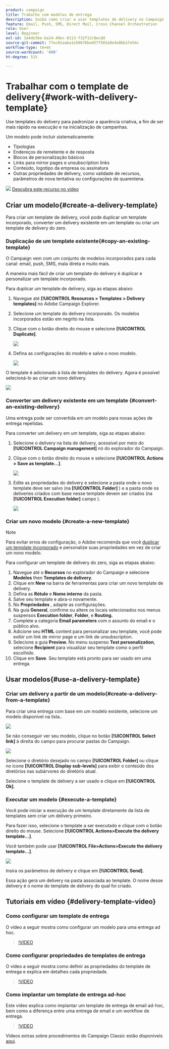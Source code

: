 ```yaml
---
product: campaign
title: Trabalho com modelos de entrega
description: Saiba como criar e usar templates de delivery no Campaign
feature: Email, Push, SMS, Direct Mail, Cross Channel Orchestration
role: User
level: Beginner
exl-id: 3a4de36e-ba24-49ec-8113-f32f12c8ecdd
source-git-commit: 77ec01aaba1e50676bed57f503a9e4e8bb1fe54c
workflow-type: tm+mt
source-wordcount: '699'
ht-degree: 51%

---
```


# Trabalhar com o template de delivery{#work-with-delivery-template}

Use templates do delivery para padronizar a aparência criativa, a fim de ser mais rápido na execução e na inicialização de campanhas.

Um modelo pode incluir sistematicamente:

* Tipologias
* Endereços de remetente e de resposta
* Blocos de personalização básicos
* Links para mirror pages e unsubscription links
* Conteúdo, logotipo da empresa ou assinatura
* Outras propriedades de delivery, como validade de recursos, parâmetros de nova tentativa ou configurações de quarentena.

![](assets/do-not-localize/how-to-video.png) [Descubra este recurso no vídeo](#delivery-template-video)


## Criar um modelo{#create-a-delivery-template}

Para criar um template de delivery, você pode duplicar um template incorporado, converter um delivery existente em um template ou criar um template de delivery do zero.

### Duplicação de um template existente{#copy-an-existing-template}

O Campaign vem com um conjunto de modelos incorporados para cada canal: email, push, SMS, mala direta e muito mais.

A maneira mais fácil de criar um template do delivery é duplicar e personalizar um template incorporado.

Para duplicar um template de delivery, siga as etapas abaixo:

1. Navegue até **[!UICONTROL Resources > Templates > Delivery templates]** no Adobe Campaign Explorer.
1. Selecione um template do delivery incorporado. Os modelos incorporados estão em negrito na lista.
1. Clique com o botão direito do mouse e selecione **[!UICONTROL Duplicate]**.

   ![](assets/duplicate-built-in-template.png)

1. Defina as configurações do modelo e salve o novo modelo.

   ![](assets/delivery-template-new.png)

O template é adicionado à lista de templates do delivery. Agora é possível selecioná-lo ao criar um novo delivery.

![](assets/select-the-new-template.png)

### Converter um delivery existente em um template {#convert-an-existing-delivery}

Uma entrega pode ser convertida em um modelo para novas ações de entrega repetidas.

Para converter um delivery em um template, siga as etapas abaixo:

1. Selecione o delivery na lista de delivery, acessível por meio do **[!UICONTROL Campaign management]** nó do explorador do Campaign.

1. Clique com o botão direito do mouse e selecione **[!UICONTROL Actions > Save as template...]**.

   ![](assets/save-as-template.png)

1. Edite as propriedades do delivery e selecione a pasta onde o novo template deve ser salvo (na **[!UICONTROL Folder]** ) e a pasta onde os deliveries criados com base nesse template devem ser criados (na **[!UICONTROL Execution folder]** campo ).

   ![](assets/template-select-folders.png)

### Criar um novo modelo {#create-a-new-template}

>[!NOTE]
>
>Para evitar erros de configuração, o Adobe recomenda que você [duplicar um template incorporado](#copy-an-existing-template) e personalize suas propriedades em vez de criar um novo modelo.

Para configurar um template de delivery do zero, siga as etapas abaixo:

1. Navegue até o **Recursos** no explorador do Campaign e selecione **Modelos** then **Templates de delivery**.
1. Clique em **New** na barra de ferramentas para criar um novo template de delivery.
1. Defina as **Rótulo** e **Nome interno** da pasta.
1. Salve seu template e abra-o novamente.
1. No **Propriedades** , adapte as configurações.
1. Na guia **General**, confirme ou altere os locais selecionados nos menus suspensos **Execution folder**, **Folder**, e **Routing.**
1. Complete a categoria **Email parameters** com o assunto do email e o público alvo.
1. Adicione seu **HTML** content para personalizar seu template, você pode exibir um link de mirror page e um link de unsubscription.
1. Selecione a guia **Preview.** No menu suspenso **Test personalization**, selecione **Recipient** para visualizar seu template como o perfil escolhido.
1. Clique em **Save**. Seu template está pronto para ser usado em uma entrega.


## Usar modelos{#use-a-delivery-template}

### Criar um delivery a partir de um modelo{#create-a-delivery-from-a-template}

Para criar uma entrega com base em um modelo existente, selecione um modelo disponível na lista..

![](assets/select-the-new-template.png)

Se não conseguir ver seu modelo, clique no botão **[!UICONTROL Select link]** à direita do campo para procurar pastas do Campaign.

![](assets/browse-templates.png)

Selecione o diretório desejado no campo **[!UICONTROL Folder]** ou clique no ícone **[!UICONTROL Display sub-levels]** para exibir o conteúdo dos diretórios nas subárvores do diretório atual.

Selecione o template de delivery a ser usado e clique em **[!UICONTROL Ok]**.

### Executar um modelo {#execute-a-template}

Você pode iniciar a execução de um template diretamente da lista de templates sem criar um delivery primeiro.

Para fazer isso, selecione o template a ser executado e clique com o botão direito do mouse. Selecione **[!UICONTROL Actions>Execute the delivery template...]**.

Você também pode usar **[!UICONTROL File>Actions>Execute the delivery template...]**.

![](assets/execute-delivery-template.png)

Insira os parâmetros de delivery e clique em **[!UICONTROL Send]**.

Essa ação gera um delivery na pasta associada ao template. O nome desse delivery é o nome do template de delivery do qual foi criado.


## Tutoriais em vídeo {#delivery-template-video}

### Como configurar um template de entrega

O vídeo a seguir mostra como configurar um modelo para uma entrega ad hoc.

>[!VIDEO](https://video.tv.adobe.com/v/342082?quality=12)

### Como configurar propriedades de templates de entrega

O vídeo a seguir mostra como definir as propriedades do template de entrega e explica em detalhes cada propriedade.

>[!VIDEO](https://video.tv.adobe.com/v/338969?quality=12)

### Como implantar um template de entrega ad-hoc

Este vídeo explica como implantar um template de entrega de email ad-hoc, bem como a diferença entre uma entrega de email e um workflow de entrega.

>[!VIDEO](https://video.tv.adobe.com/v/338965?quality=12)

Vídeos extras sobre procedimentos do Campaign Classic estão disponíveis [aqui](https://experienceleague.adobe.com/docs/campaign-classic-learn/tutorials/overview.html?lang=pt-BR).
